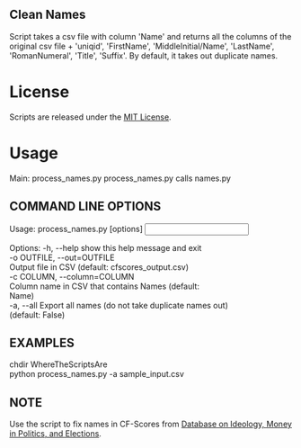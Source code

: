 ## Clean Names

Script takes a csv file with column 'Name' and returns all the columns of the original csv file + 'uniqid', 'FirstName', 'MiddleInitial/Name', 'LastName', 'RomanNumeral', 'Title', 'Suffix'. By default, it takes out duplicate names.  

# License

Scripts are released under the [MIT License](https://github.com/soodoku/Clean-Names/License%20for%20Scripts.md).


# Usage

Main: process_names.py
process_names.py calls names.py

COMMAND LINE OPTIONS
---------------------

Usage: process_names.py [options] <input file>  

Options:
  -h, --help            show this help message and exit  
  -o OUTFILE, --out=OUTFILE  
                        Output file in CSV (default: cfscores_output.csv)  
  -c COLUMN, --column=COLUMN  
                        Column name in CSV that contains Names (default:  
                        Name)  
  -a, --all             Export all names (do not take duplicate names out)  
                        (default: False)  
  
EXAMPLES
--------
   chdir WhereTheScriptsAre  
   python process_names.py -a sample_input.csv   

NOTE
------
   Use the script to fix names in CF-Scores from [Database on Ideology, Money in Politics, and Elections](http://data.stanford.edu/dime).  